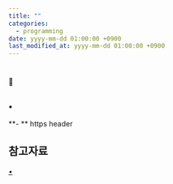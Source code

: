 ```yaml
---
title: ""
categories:
  - programming
date: yyyy-mm-dd 01:00:00 +0900
last_modified_at: yyyy-mm-dd 01:00:00 +0900
---
```


#

🔎

##

### •

**\- **
https
header

## 참고자료

[•]()
